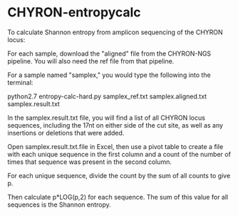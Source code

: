 # CHYRON-entropycalc

To calculate Shannon entropy from amplicon sequencing of the CHYRON locus:

For each sample, download the "aligned" file from the CHYRON-NGS pipeline. You will also need the ref file from 
that pipeline.

For a sample named "samplex," you would type the following into the terminal:

python2.7 entropy-calc-hard.py samplex_ref.txt samplex.aligned.txt samplex.result.txt

In the samplex.result.txt file, you will find a list of all CHYRON locus sequences, including the 17nt on either 
side of the cut site, as well as any insertions or deletions that were added.

Open samplex.result.txt.file in Excel, then use a pivot table to create a file with each unique sequence in the
first column and a count of the number of times that sequence was present in the second column.

For each unique sequence, divide the count by the sum of all counts to give p.

Then calculate p*LOG(p,2) for each sequence. The sum of this value for all sequences is the Shannon entropy.
